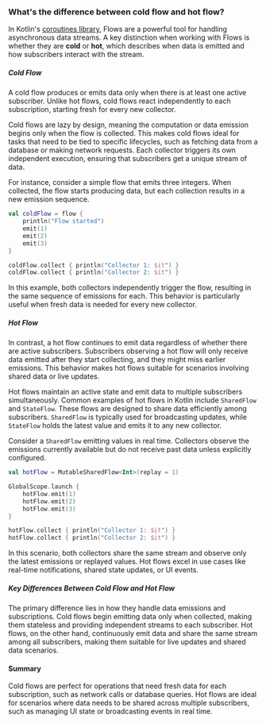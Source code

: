 ### What's the difference between cold flow and hot flow?

In Kotlin's [coroutines library](https://kotlinlang.org/docs/coroutines-overview.html), Flows are a powerful tool for handling asynchronous data streams. A key distinction when working with Flows is whether they are **cold** or **hot**, which describes when data is emitted and how subscribers interact with the stream.

##### Cold Flow

A cold flow produces or emits data only when there is at least one active subscriber. Unlike hot flows, cold flows react independently to each subscription, starting fresh for every new collector.

Cold flows are lazy by design, meaning the computation or data emission begins only when the flow is collected. This makes cold flows ideal for tasks that need to be tied to specific lifecycles, such as fetching data from a database or making network requests. Each collector triggers its own independent execution, ensuring that subscribers get a unique stream of data.

For instance, consider a simple flow that emits three integers. When collected, the flow starts producing data, but each collection results in a new emission sequence.

```kotlin
val coldFlow = flow {
    println("Flow started")
    emit(1)
    emit(2)
    emit(3)
}

coldFlow.collect { println("Collector 1: $it") }
coldFlow.collect { println("Collector 2: $it") }
```

In this example, both collectors independently trigger the flow, resulting in the same sequence of emissions for each. This behavior is particularly useful when fresh data is needed for every new collector.

##### Hot Flow

In contrast, a hot flow continues to emit data regardless of whether there are active subscribers. Subscribers observing a hot flow will only receive data emitted after they start collecting, and they might miss earlier emissions. This behavior makes hot flows suitable for scenarios involving shared data or live updates.

Hot flows maintain an active state and emit data to multiple subscribers simultaneously. Common examples of hot flows in Kotlin include `SharedFlow` and `StateFlow`. These flows are designed to share data efficiently among subscribers. `SharedFlow` is typically used for broadcasting updates, while `StateFlow` holds the latest value and emits it to any new collector.

Consider a `SharedFlow` emitting values in real time. Collectors observe the emissions currently available but do not receive past data unless explicitly configured.

```kotlin
val hotFlow = MutableSharedFlow<Int>(replay = 1)

GlobalScope.launch {
    hotFlow.emit(1)
    hotFlow.emit(2)
    hotFlow.emit(3)
}

hotFlow.collect { println("Collector 1: $it") }
hotFlow.collect { println("Collector 2: $it") }
```

In this scenario, both collectors share the same stream and observe only the latest emissions or replayed values. Hot flows excel in use cases like real-time notifications, shared state updates, or UI events.

##### Key Differences Between Cold Flow and Hot Flow

The primary difference lies in how they handle data emissions and subscriptions. Cold flows begin emitting data only when collected, making them stateless and providing independent streams to each subscriber. Hot flows, on the other hand, continuously emit data and share the same stream among all subscribers, making them suitable for live updates and shared data scenarios.

#### Summary

Cold flows are perfect for operations that need fresh data for each subscription, such as network calls or database queries. Hot flows are ideal for scenarios where data needs to be shared across multiple subscribers, such as managing UI state or broadcasting events in real time.